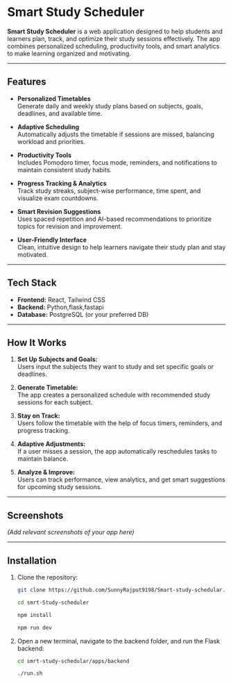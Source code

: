 # Smart Study Scheduler

**Smart Study Scheduler** is a web application designed to help students and learners plan, track, and optimize their study sessions effectively. The app combines personalized scheduling, productivity tools, and smart analytics to make learning organized and motivating.

---

## Features

- **Personalized Timetables**  
  Generate daily and weekly study plans based on subjects, goals, deadlines, and available time.

- **Adaptive Scheduling**  
  Automatically adjusts the timetable if sessions are missed, balancing workload and priorities.

- **Productivity Tools**  
  Includes Pomodoro timer, focus mode, reminders, and notifications to maintain consistent study habits.

- **Progress Tracking & Analytics**  
  Track study streaks, subject-wise performance, time spent, and visualize exam countdowns.

- **Smart Revision Suggestions**  
  Uses spaced repetition and AI-based recommendations to prioritize topics for revision and improvement.

- **User-Friendly Interface**  
  Clean, intuitive design to help learners navigate their study plan and stay motivated.

---

## Tech Stack

- **Frontend:** React, Tailwind CSS  
- **Backend:** Python,flask,fastapi
- **Database:** PostgreSQL (or your preferred DB)  

---

## How It Works

1. **Set Up Subjects and Goals:**  
   Users input the subjects they want to study and set specific goals or deadlines.

2. **Generate Timetable:**  
   The app creates a personalized schedule with recommended study sessions for each subject.

3. **Stay on Track:**  
   Users follow the timetable with the help of focus timers, reminders, and progress tracking.

4. **Adaptive Adjustments:**  
   If a user misses a session, the app automatically reschedules tasks to maintain balance.

5. **Analyze & Improve:**  
   Users can track performance, view analytics, and get smart suggestions for upcoming study sessions.

---

## Screenshots

*(Add relevant screenshots of your app here)*

---

## Installation

1. Clone the repository:  
   ```bash
   git clone https://github.com/SunnyRajput9198/Smart-study-schedular.git
   ```
   ```bash
   cd smrt-Study-scheduler
   ```
   ```bash
   npm install
   ```
   ```bash
   npm run dev
   ```
2.  Open a new terminal, navigate to the backend folder, and run the Flask backend:
    ```bash
    cd smrt-study-schedular/apps/backend
    ```
    ```bash
    ./run.sh
    ```
